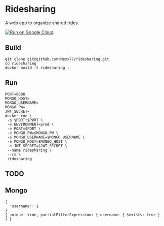# Ridesharing

A web app to organize shared rides.

[![Run on Google Cloud](https://storage.googleapis.com/cloudrun/button.svg)](https://console.cloud.google.com/cloudshell/editor?shellonly=true&cloudshell_image=gcr.io/cloudrun/button&cloudshell_git_repo=https://github.com/Mexx77/ridesharing.git)


## Build
```
git clone git@github.com:Mexx77/ridesharing.git
cd ridesharing
docker build -t ridesharing .
```

## Run
```
PORT=8080
MONGO_HOST=
MONGO_USERNAME=
MONGO_PW=
JWT_SECRET=
docker run \
 -p $PORT:$PORT \
 -e ENVIRONMENT=prod \
 -e PORT=$PORT \
 -e MONGO_PW=$MONGO_PW \
 -e MONGO_USERNAME=$MONGO_USERNAME \
 -e MONGO_HOST=$MONGO_HOST \
 -e JWT_SECRET=$JWT_SECRET \
 --name ridesharing \
 --rm \
 ridesharing
```

## TODO

## Mongo
```
{                                                                         
  "username": 1
}
{ unique: true, partialFilterExpression: { username: { $exists: true } } }

```